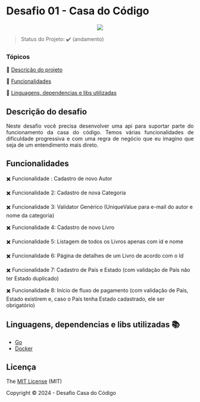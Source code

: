 <h1>Desafio 01 - Casa do Código</h1> 

<p align="center">
    <img src="http://img.shields.io/static/v1?label=License&message=MIT&color=orange&style=for-the-badge"/>
    
</p>

> Status do Projeto: :heavy_check_mark: (andamento)

### Tópicos 

:small_orange_diamond: [Descrição do projeto](#descrição-do-projeto)

:small_orange_diamond: [Funcionalidades](#funcionalidades)

:small_orange_diamond: [Linguagens, dependencias e libs utilizadas](#linguagens-dependencias-e-libs-utilizadas-books)


## Descrição do desafio 

<p align="justify">
  Neste desafio você precisa desenvolver uma api para suportar parte do funcionamento da casa do código. Temos várias funcionalidades de dificuldade progressiva e com uma regra de negócio que eu imagino que seja de um entendimento mais direto.
</p>

## Funcionalidades

:heavy_multiplication_x: Funcionalidade : Cadastro de novo Autor  

:heavy_multiplication_x: Funcionalidade 2: Cadastro de nova Categoria 

:heavy_multiplication_x: Funcionalidade 3: Validator Genérico (UniqueValue para e-mail do autor e nome da categoria)

:heavy_multiplication_x: Funcionalidade 4: Cadastro de novo Livro

:heavy_multiplication_x: Funcionalidade 5: Listagem de todos os Livros apenas com id e nome

:heavy_multiplication_x: Funcionalidade 6: Página de detalhes de um Livro de acordo com o Id

:heavy_multiplication_x: Funcionalidade 7: Cadastro de País e Estado (com validação de País não ter Estado duplicado)

:heavy_multiplication_x: Funcionalidade 8: Início de fluxo de pagamento (com validação de País, Estado existirem e, caso o País tenha Estado cadastrado, ele ser obrigatório)

## Linguagens, dependencias e libs utilizadas :books:

- [Go](https://go.dev/)
- [Docker](https://www.docker.com/)


## Licença 

The [MIT License]() (MIT)

Copyright :copyright: 2024 - Desafio Casa do Código
